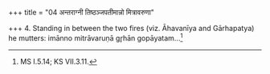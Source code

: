 +++
title = "04 अन्तराग्नी तिष्ठञ्जपतीमान्नो मित्रावरुणा"

+++
4. Standing in between the two fires (viz. Āhavanīya and Gārhapatya) he mutters: imānno mitrāvaruṇā gr̥hān
gopāyatam...[^1]  


[^1]: MS I.5.14; KS VII.3.11.  
